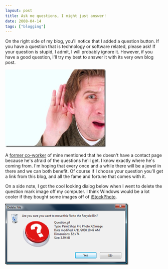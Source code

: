 ```yaml
---
layout: post
title: Ask me questions, I might just answer!
date: 2008-04-14
tags: ["blogging"]
---
```


On the right side of my blog, you'll notice that I added a question button. If you have a question that is technology or software related, please ask! If your question is stupid, I admit, I will probably ignore it. However, if you have a good question, I'll try my best to answer it with its very own blog post.

![I](listening.jpg) 

A [former co-worker](http://software.jonandnic.com/) of mine mentioned that he doesn't have a contact page because he's afraid of the questions he'll get. I know exactly where he's coming from. I'm hoping that every once and a while there will be a jewel in there and we can both benefit. Of course if I choose your question you'll get a link from this blog, and all the fame and fortune that comes with it.

On a side note, I got the cool looking dialog below when I went to delete the question mark image off my computer. I think Windows would be a lot cooler if they bought some images off of [iStockPhoto](http://www.istockphoto.com/).

![Delete File Dialog](question-dialog.png)